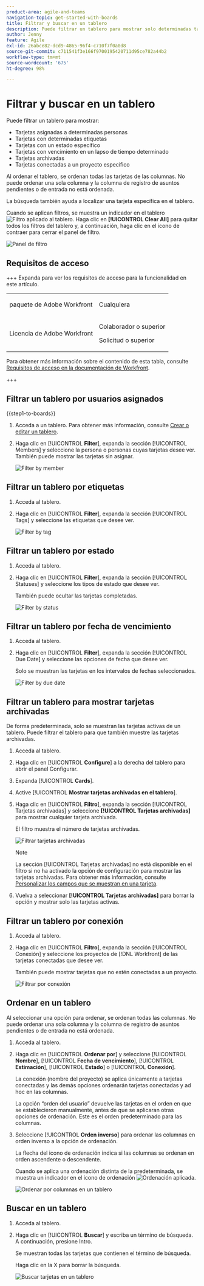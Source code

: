 ```yaml
---
product-area: agile-and-teams
navigation-topic: get-started-with-boards
title: Filtrar y buscar en un tablero
description: Puede filtrar un tablero para mostrar solo determinadas tarjetas.
author: Jenny
feature: Agile
exl-id: 26abce82-dcd9-4865-96f4-c710f7f0a0d8
source-git-commit: c711541f3e166f9700195420711d95ce782a44b2
workflow-type: tm+mt
source-wordcount: '675'
ht-degree: 98%

---
```


# Filtrar y buscar en un tablero

Puede filtrar un tablero para mostrar:

* Tarjetas asignadas a determinadas personas
* Tarjetas con determinadas etiquetas
* Tarjetas con un estado específico
* Tarjetas con vencimiento en un lapso de tiempo determinado
* Tarjetas archivadas
* Tarjetas conectadas a un proyecto específico

Al ordenar el tablero, se ordenan todas las tarjetas de las columnas. No puede ordenar una sola columna y la columna de registro de asuntos pendientes o de entrada no está ordenada.

La búsqueda también ayuda a localizar una tarjeta específica en el tablero.

Cuando se aplican filtros, se muestra un indicador en el tablero ![Filtro aplicado al tablero](assets/boards-filterapplied-30x30.png). Haga clic en **[!UICONTROL Clear All]** para quitar todos los filtros del tablero y, a continuación, haga clic en el icono de contraer para cerrar el panel de filtro.

![Panel de filtro](assets/boards-all-filters-collapsed-0823.png)

## Requisitos de acceso

+++ Expanda para ver los requisitos de acceso para la funcionalidad en este artículo.

<table style="table-layout:auto"> 
 <col> 
 <col> 
 <tbody> 
  <tr> 
   <td role="rowheader">paquete de Adobe Workfront</td> 
   <td> <p>Cualquiera</p> </td> 
  </tr> 
  <tr> 
   <td role="rowheader">Licencia de Adobe Workfront</td> 
   <td> 
   <p>Colaborador o superior</p> 
   <p>Solicitud o superior</p>
   </td> 
  </tr> 
 </tbody> 
</table>

Para obtener más información sobre el contenido de esta tabla, consulte [Requisitos de acceso en la documentación de Workfront](/help/quicksilver/administration-and-setup/add-users/access-levels-and-object-permissions/access-level-requirements-in-documentation.md).

+++

## Filtrar un tablero por usuarios asignados

{{step1-to-boards}}

1. Acceda a un tablero. Para obtener más información, consulte [Crear o editar un tablero](../../agile/get-started-with-boards/create-edit-board.md).
1. Haga clic en [!UICONTROL **Filter**], expanda la sección [!UICONTROL Members] y seleccione la persona o personas cuyas tarjetas desee ver. También puede mostrar las tarjetas sin asignar.

   ![Filter by member](assets/boards-filter-by-assignees-0822.png)

## Filtrar un tablero por etiquetas

1. Acceda al tablero.
1. Haga clic en [!UICONTROL **Filter**], expanda la sección [!UICONTROL Tags] y seleccione las etiquetas que desee ver.

   ![Filter by tag](assets/boards-filter-by-tags-0822.png)

## Filtrar un tablero por estado

1. Acceda al tablero.
1. Haga clic en [!UICONTROL **Filter**], expanda la sección [!UICONTROL Statuses] y seleccione los tipos de estado que desee ver.

   También puede ocultar las tarjetas completadas.

   ![Filter by status](assets/boards-filter-by-status-0822.png)

## Filtrar un tablero por fecha de vencimiento

1. Acceda al tablero.
1. Haga clic en [!UICONTROL **Filter**], expanda la sección [!UICONTROL Due Date] y seleccione las opciones de fecha que desee ver.

   Solo se muestran las tarjetas en los intervalos de fechas seleccionados.

   ![Filter by due date](assets/boards-filter-by-due-date-0822.png)

## Filtrar un tablero para mostrar tarjetas archivadas

De forma predeterminada, solo se muestran las tarjetas activas de un tablero. Puede filtrar el tablero para que también muestre las tarjetas archivadas.

1. Acceda al tablero.
1. Haga clic en [!UICONTROL **Configure**] a la derecha del tablero para abrir el panel Configurar.
1. Expanda [!UICONTROL **Cards**].
1. Active [!UICONTROL **Mostrar tarjetas archivadas en el tablero**].
1. Haga clic en [!UICONTROL **Filtro**], expanda la sección [!UICONTROL Tarjetas archivadas] y seleccione **[!UICONTROL Tarjetas archivadas]** para mostrar cualquier tarjeta archivada.

   El filtro muestra el número de tarjetas archivadas.

   ![Filtrar tarjetas archivadas](assets/filter-by-archived-cards.png)

   >[!NOTE]
   >
   >La sección [!UICONTROL Tarjetas archivadas] no está disponible en el filtro si no ha activado la opción de configuración para mostrar las tarjetas archivadas. Para obtener más información, consulte [Personalizar los campos que se muestran en una tarjeta](/help/quicksilver/agile/get-started-with-boards/customize-fields-on-card.md).

1. Vuelva a seleccionar **[!UICONTROL Tarjetas archivadas]** para borrar la opción y mostrar solo las tarjetas activas.

## Filtrar un tablero por conexión

1. Acceda al tablero.
1. Haga clic en [!UICONTROL **Filtro**], expanda la sección [!UICONTROL Conexión] y seleccione los proyectos de [!DNL Workfront] de las tarjetas conectadas que desee ver.

   También puede mostrar tarjetas que no estén conectadas a un proyecto.

   ![Filtrar por conexión](assets/boards-filter-by-connection.png)

## Ordenar en un tablero

Al seleccionar una opción para ordenar, se ordenan todas las columnas. No puede ordenar una sola columna y la columna de registro de asuntos pendientes o de entrada no está ordenada.

1. Acceda al tablero.
1. Haga clic en [!UICONTROL **Ordenar por**] y seleccione [!UICONTROL **Nombre**], [!UICONTROL **Fecha de vencimiento**], [!UICONTROL **Estimación**], [!UICONTROL **Estado**] o [!UICONTROL **Conexión**].

   La conexión (nombre del proyecto) se aplica únicamente a tarjetas conectadas y las demás opciones ordenarán tarjetas conectadas y ad hoc en las columnas.

   La opción “orden del usuario” devuelve las tarjetas en el orden en que se establecieron manualmente, antes de que se aplicaran otras opciones de ordenación. Este es el orden predeterminado para las columnas.

1. Seleccione [!UICONTROL **Orden inverso**] para ordenar las columnas en orden inverso a la opción de ordenación.

   La flecha del icono de ordenación indica si las columnas se ordenan en orden ascendente o descendente.

   Cuando se aplica una ordenación distinta de la predeterminada, se muestra un indicador en el icono de ordenación ![Ordenación aplicada](assets/sort-applied-boards.png).

   ![Ordenar por columnas en un tablero](assets/sort-by-columns-in-board.png)

## Buscar en un tablero

1. Acceda al tablero.
1. Haga clic en [!UICONTROL **Buscar**] y escriba un término de búsqueda. A continuación, presione Intro.

   Se muestran todas las tarjetas que contienen el término de búsqueda.

   Haga clic en la X para borrar la búsqueda.

   ![Buscar tarjetas en un tablero](assets/boards-searchbox.png)
